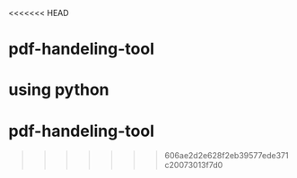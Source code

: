 <<<<<<< HEAD
# pdf-handeling-tool
using python
=======
# pdf-handeling-tool
>>>>>>> 606ae2d2e628f2eb39577ede371c20073013f7d0
